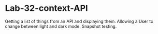 # Lab-32-context-API
Getting a list of things from an API and displaying them. Allowing a User to change between light and dark mode. Snapshot testing. 
